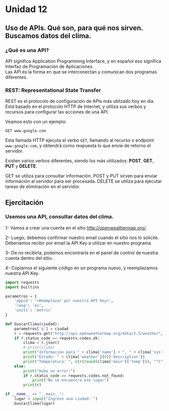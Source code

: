 <!--
.. title: 13- Uso de APIs. Qué son, para qué nos sirven.
.. slug: 13-uso-de-apis-que-son-para-que-nos-sirven-buscamos-datos-del-clima
.. date: 2020-11-26 18:08:42 UTC-03:00
.. tags: 
.. category: 
.. link: 
.. description: 
.. type: text
-->


# Unidad 12

## Uso de APIs. Qué son, para qué nos sirven. Buscamos datos del clima.

### ¿Qué es una API?

API significa Application Programming Interface, y en español eso significa Interfaz de Programación de Aplicaciones.  
Las API es la forma en que se interconectan y comunican dos programas diferentes.

### REST: Representational State Transfer

REST es el protocolo de configuración de APIs más utilizado hoy en día. Está basado en el protocolo HTTP de Internet, y utiliza sus verbos y recursos para configurar las acciones de una API.

Veamos esto con un ejemplo:

```
GET www.google.com
```

Esta llamada HTTP ejecuta el verbo `GET`, llamando al recurso o endpoint `www.google.com`, y obtendrá como respuesta lo que envíe de retorno el servidor.

Existen varios verbos diferentes, siendo los más utilizados: **POST**, **GET**, **PUT** y **DELETE**.

GET se utiliza para consultar información.
POST y PUT sirven para enviar información al servidor para ser procesada.
DELETE se utiliza para ejecutar tareas de eliminación en el servidor.

## Ejercitación

### Usemos una API, consultar datos del clima.

1- Vamos a crear una cuenta en el sitio http://openweathermap.org/.

2- Luego, debemos confirmar nuestro email cuando el sitio nos lo solicite. Deberíamos recibir por email la API Key a utilizar en nuestro programa.

3- De no recibirla, podemos encontrarla en el panel de control de nuestra cuenta dentro del sitio.

4- Copiamos el siguiente código en un programa nuevo, y reemplazamos nuestra API Key.

``` python
import requests
import builtins

parametros = {
    'appid': '<Reemplazar por nuestra API Key>',
    'lang': 'es',
    'units': 'metric'
}

def buscarClima(ciudad):
    parametros['q'] = ciudad
    r = requests.get("http://api.openweathermap.org/data/2.5/weather", params=parametros)
    if r.status_code == requests.codes.ok:
        clima = r.json()
        # print(clima)
        print("Información para " + clima['name'] + ", " + clima['sys']['country'])
        print("Estado: " + clima['weather'][0]['description'])
        print("Temperatura: ", str(round(clima['main']['temp'])), "°C")
    else:
        print("Hubo un error:")
        if r.status_code == requests.codes.not_found:
            print("No se encuentra ese lugar")
        print(r)

if __name__ == "__main__":
    lugar = input("Ingrese una ciudad: ")
    buscarClima(lugar)

```